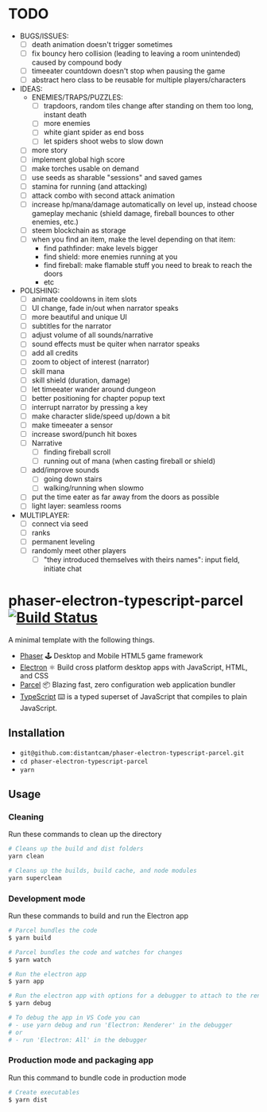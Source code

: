 # TODO

- BUGS/ISSUES:
  - [ ] death animation doesn't trigger sometimes
  - [ ] fix bouncy hero collision (leading to leaving a room unintended) caused by compound body
  - [ ] timeeater countdown doesn't stop when pausing the game
  - [ ] abstract hero class to be reusable for multiple players/characters
- IDEAS:
  - ENEMIES/TRAPS/PUZZLES:
    - [ ] trapdoors, random tiles change after standing on them too long, instant death
    - [ ] more enemies
    - [ ] white giant spider as end boss
    - [ ] let spiders shoot webs to slow down
  - [ ] more story
  - [ ] implement global high score
  - [ ] make torches usable on demand
  - [ ] use seeds as sharable "sessions" and saved games
  - [ ] stamina for running (and attacking)
  - [ ] attack combo with second attack animation
  - [ ] increase hp/mana/damage automatically on level up, instead choose gameplay mechanic (shield damage, fireball bounces to other enemies, etc.)
  - [ ] steem blockchain as storage
  - [ ] when you find an item, make the level depending on that item:
    - find pathfinder: make levels bigger
    - find shield: more enemies running at you
    - find fireball: make flamable stuff you need to break to reach the doors
    - etc
- POLISHING:
  - [ ] animate cooldowns in item slots
  - [ ] UI change, fade in/out when narrator speaks
  - [ ] more beautiful and unique UI
  - [ ] subtitles for the narrator
  - [ ] adjust volume of all sounds/narrative
  - [ ] sound effects must be quiter when narrator speaks
  - [ ] add all credits
  - [ ] zoom to object of interest (narrator)
  - [ ] skill mana
  - [ ] skill shield (duration, damage)
  - [ ] let timeeater wander around dungeon
  - [ ] better positioning for chapter popup text
  - [ ] interrupt narrator by pressing a key
  - [ ] make character slide/speed up/down a bit
  - [ ] make timeeater a sensor
  - [ ] increase sword/punch hit boxes
  - [ ] Narrative
    - [ ] finding fireball scroll
    - [ ] running out of mana (when casting fireball or shield)
  - [ ] add/improve sounds
    - [ ] going down stairs
    - [ ] walking/running when slowmo
  - [ ] put the time eater as far away from the doors as possible
  - [ ] light layer: seamless rooms
- MULTIPLAYER:
  - [ ] connect via seed
  - [ ] ranks
  - [ ] permanent leveling
  - [ ] randomly meet other players
    - [ ] "they introduced themselves with theirs names": input field, initiate chat

# phaser-electron-typescript-parcel [![Build Status](https://travis-ci.org/distantcam/phaser-electron-typescript-parcel.svg?branch=master)](https://travis-ci.org/distantcam/phaser-electron-typescript-parcel)

A minimal template with the following things.

- [Phaser](https://phaser.io/) 🕹️ Desktop and Mobile HTML5 game framework
- [Electron](https://electronjs.org/) ⚛️ Build cross platform desktop apps with JavaScript, HTML, and CSS
- [Parcel](https://github.com/parcel-bundler/parcel) 📦 Blazing fast, zero configuration web application bundler
- [TypeScript](https://www.typescriptlang.org/) ⌨️ is a typed superset of JavaScript that compiles to plain JavaScript.

## Installation

* `git@github.com:distantcam/phaser-electron-typescript-parcel.git`
* `cd phaser-electron-typescript-parcel`
* `yarn`

## Usage

### Cleaning
Run these commands to clean up the directory
``` bash
# Cleans up the build and dist folders
yarn clean

# Cleans up the builds, build cache, and node modules
yarn superclean
```

### Development mode
Run these commands to build and run the Electron app
``` bash
# Parcel bundles the code
$ yarn build

# Parcel bundles the code and watches for changes
$ yarn watch

# Run the electron app
$ yarn app

# Run the electron app with options for a debugger to attach to the render process
$ yarn debug

# To debug the app in VS Code you can
# - use yarn debug and run 'Electron: Renderer' in the debugger
# or
# - run 'Electron: All' in the debugger
```

### Production mode and packaging app
Run this command to bundle code in production mode
``` bash
# Create executables
$ yarn dist
```
